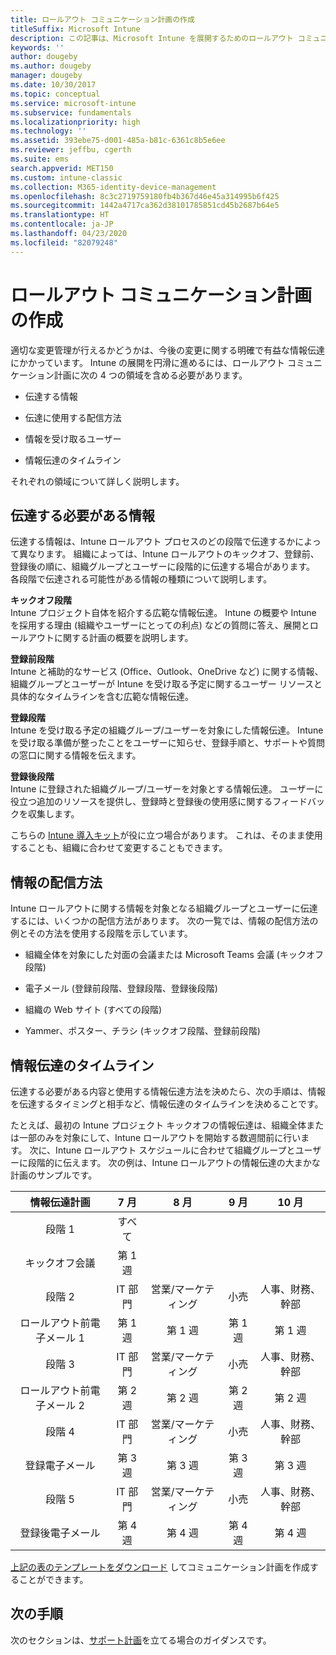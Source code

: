 ```yaml
---
title: ロールアウト コミュニケーション計画の作成
titleSuffix: Microsoft Intune
description: この記事は、Microsoft Intune を展開するためのロールアウト コミュニケーション計画を作成する場合に役立ちます。
keywords: ''
author: dougeby
ms.author: dougeby
manager: dougeby
ms.date: 10/30/2017
ms.topic: conceptual
ms.service: microsoft-intune
ms.subservice: fundamentals
ms.localizationpriority: high
ms.technology: ''
ms.assetid: 393ebe75-d001-485a-b81c-6361c8b5e6ee
ms.reviewer: jeffbu, cgerth
ms.suite: ems
search.appverid: MET150
ms.custom: intune-classic
ms.collection: M365-identity-device-management
ms.openlocfilehash: 8c3c2719759180fb4b367d46e45a314995b6f425
ms.sourcegitcommit: 1442a4717ca362d38101785851cd45b2687b64e5
ms.translationtype: HT
ms.contentlocale: ja-JP
ms.lasthandoff: 04/23/2020
ms.locfileid: "82079248"
---
```

# <a name="develop-a-rollout-communication-plan"></a>ロールアウト コミュニケーション計画の作成

適切な変更管理が行えるかどうかは、今後の変更に関する明確で有益な情報伝達にかかっています。 Intune の展開を円滑に進めるには、ロールアウト コミュニケーション計画に次の 4 つの領域を含める必要があります。

- 伝達する情報

- 伝達に使用する配信方法

- 情報を受け取るユーザー

- 情報伝達のタイムライン

それぞれの領域について詳しく説明します。

## <a name="what-needs-to-be-communicated"></a>伝達する必要がある情報

伝達する情報は、Intune ロールアウト プロセスのどの段階で伝達するかによって異なります。 組織によっては、Intune ロールアウトのキックオフ、登録前、登録後の順に、組織グループとユーザーに段階的に伝達する場合があります。 各段階で伝達される可能性がある情報の種類について説明します。

**キックオフ段階** <br/>Intune プロジェクト自体を紹介する広範な情報伝達。 Intune の概要や Intune を採用する理由 (組織やユーザーにとっての利点) などの質問に答え、展開とロールアウトに関する計画の概要を説明します。

**登録前段階**<br/> Intune と補助的なサービス (Office、Outlook、OneDrive など) に関する情報、組織グループとユーザーが Intune を受け取る予定に関するユーザー リソースと具体的なタイムラインを含む広範な情報伝達。

**登録段階**<br/> Intune を受け取る予定の組織グループ/ユーザーを対象にした情報伝達。 Intune を受け取る準備が整ったことをユーザーに知らせ、登録手順と、サポートや質問の窓口に関する情報を伝えます。

**登録後段階**<br/> Intune に登録された組織グループ/ユーザーを対象とする情報伝達。 ユーザーに役立つ追加のリソースを提供し、登録時と登録後の使用感に関するフィードバックを収集します。

こちらの [Intune 導入キット](https://aka.ms/IntuneAdoptionKit)が役に立つ場合があります。 これは、そのまま使用することも、組織に合わせて変更することもできます。

## <a name="communication-delivery-methods"></a>情報の配信方法

Intune ロールアウトに関する情報を対象となる組織グループとユーザーに伝達するには、いくつかの配信方法があります。 次の一覧では、情報の配信方法の例とその方法を使用する段階を示しています。

- 組織全体を対象にした対面の会議または Microsoft Teams 会議 (キックオフ段階)

- 電子メール (登録前段階、登録段階、登録後段階)

- 組織の Web サイト (すべての段階)

- Yammer、ポスター、チラシ (キックオフ段階、登録前段階)

## <a name="communications-timeline"></a>情報伝達のタイムライン

伝達する必要がある内容と使用する情報伝達方法を決めたら、次の手順は、情報を伝達するタイミングと相手など、情報伝達のタイムラインを決めることです。

たとえば、最初の Intune プロジェクト キックオフの情報伝達は、組織全体または一部のみを対象にして、Intune ロールアウトを開始する数週間前に行います。 次に、Intune ロールアウト スケジュールに合わせて組織グループとユーザーに段階的に伝えます。 次の例は、Intune ロールアウトの情報伝達の大まかな計画のサンプルです。

  | **情報伝達計画** | **7 月** | **8 月** | **9 月** | **10 月** |
|:---:|:---:|:---:|:---:|:---:|
| 段階 1  | すべて |  |  |  |
| キックオフ会議 | 第 1 週 |  |  |  |
| 段階 2 | IT 部門 | 営業/マーケティング | 小売 | 人事、財務、幹部 |
| ロールアウト前電子メール 1 | 第 1 週 | 第 1 週 | 第 1 週 | 第 1 週 |
| 段階 3 | IT 部門 | 営業/マーケティング | 小売 | 人事、財務、幹部 |
| ロールアウト前電子メール 2 | 第 2 週 | 第 2 週 | 第 2 週 | 第 2 週 |
| 段階 4 | IT 部門 | 営業/マーケティング | 小売 | 人事、財務、幹部 |
| 登録電子メール | 第 3 週 | 第 3 週 | 第 3 週 | 第 3 週 |
| 段階 5 | IT 部門 | 営業/マーケティング | 小売 | 人事、財務、幹部 |
| 登録後電子メール | 第 4 週 | 第 4 週 | 第 4 週 | 第 4 週 |

[上記の表のテンプレートをダウンロード](https://gallery.technet.microsoft.com/Intune-deployment-planning-fae156c2?redir=0) してコミュニケーション計画を作成することができます。

## <a name="next-step"></a>次の手順

次のセクションは、[サポート計画](planning-guide-support-plan.md)を立てる場合のガイダンスです。
